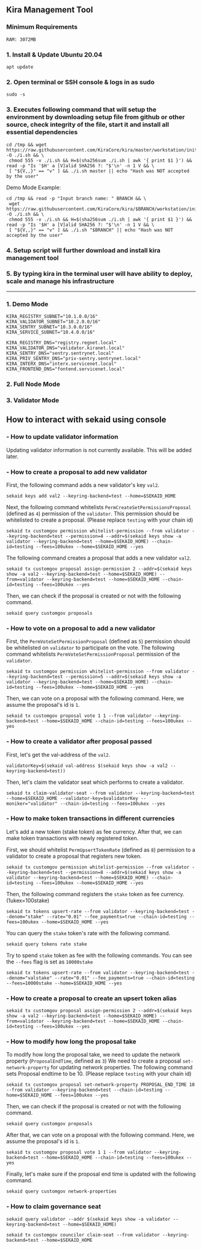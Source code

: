 ## Kira Management Tool

### Minimum Requirements

```
RAM: 3072MB
```

### 1. Install & Update Ubuntu 20.04

```
apt update
```

### 2. Open terminal or SSH console & logs in as sudo

```
sudo -s
```

### 3. Executes following command that will setup the environment by downloading setup file from github or other source, check integrity of the file, start it and install all essential dependencies

```
cd /tmp && wget https://raw.githubusercontent.com/KiraCore/kira/master/workstation/init.sh -O ./i.sh && \
 chmod 555 -v ./i.sh && H=$(sha256sum ./i.sh | awk '{ print $1 }') && read -p "Is '$H' a [V]alid SHA256 ?: "$'\n' -n 1 V && \
 [ "${V,,}" == "v" ] && ./i.sh master || echo "Hash was NOT accepted by the user"
```

Demo Mode Example:

```
cd /tmp && read -p "Input branch name: " BRANCH && \
 wget https://raw.githubusercontent.com/KiraCore/kira/$BRANCH/workstation/init.sh -O ./i.sh && \
 chmod 555 -v ./i.sh && H=$(sha256sum ./i.sh | awk '{ print $1 }') && read -p "Is '$H' a [V]alid SHA256 ?: "$'\n' -n 1 V && \
 [ "${V,,}" == "v" ] && ./i.sh "$BRANCH" || echo "Hash was NOT accepted by the user"
```

### 4. Setup script will further download and install kira management tool

### 5. By typing kira in the terminal user will have ability to deploy, scale and manage his infrastructure

---

### 1. Demo Mode

```
KIRA_REGISTRY_SUBNET="10.1.0.0/16"
KIRA_VALIDATOR_SUBNET="10.2.0.0/16"
KIRA_SENTRY_SUBNET="10.3.0.0/16"
KIRA_SERVICE_SUBNET="10.4.0.0/16"
```

```
KIRA_REGISTRY_DNS="registry.regnet.local"
KIRA_VALIDATOR_DNS="validator.kiranet.local"
KIRA_SENTRY_DNS="sentry.sentrynet.local"
KIRA_PRIV_SENTRY_DNS="priv-sentry.sentrynet.local"
KIRA_INTERX_DNS="interx.servicenet.local"
KIRA_FRONTEND_DNS="fontend.servicenet.local"
```

### 2. Full Node Mode

### 3. Validator Mode

## How to interact with sekaid using console

### - How to update validator information

Updating validator information is not currently available. This will be added later.

### - How to create a proposal to add new validator

First, the following command adds a new validator's key `val2`.

```
sekaid keys add val2 --keyring-backend=test --home=$SEKAID_HOME
```

Next, the following command whitelists `PermCreateSetPermissionsProposal` (defined as `4`) permission of the `validator`. This permission should be whitelisted to create a proposal. (Please replace `testing` with your chain id)

```
sekaid tx customgov permission whitelist-permission --from validator --keyring-backend=test --permission=4 --addr=$(sekaid keys show -a validator --keyring-backend=test --home=$SEKAID_HOME) --chain-id=testing --fees=100ukex --home=$SEKAID_HOME --yes
```

The following command creates a proposal that adds a new validator `val2`.

```
sekaid tx customgov proposal assign-permission 2 --addr=$(sekaid keys show -a val2 --keyring-backend=test --home=$SEKAID_HOME) --from=validator --keyring-backend=test --home=$SEKAID_HOME --chain-id=testing --fees=100ukex --yes
```

Then, we can check if the proposal is created or not with the following command.

```
sekaid query customgov proposals
```

### - How to vote on a proposal to add a new validator

First, the `PermVoteSetPermissionProposal` (defined as `5`) permission should be whitelisted on `validator` to participate on the vote. The following command whitelists `PermVoteSetPermissionProposal` permission of the `validator`.

```
sekaid tx customgov permission whitelist-permission --from validator --keyring-backend=test --permission=5 --addr=$(sekaid keys show -a validator --keyring-backend=test --home=$SEKAID_HOME) --chain-id=testing --fees=100ukex --home=$SEKAID_HOME --yes
```

Then, we can vote on a proposal with the following command. Here, we assume the proposal's id is `1`.

```
sekaid tx customgov proposal vote 1 1 --from validator --keyring-backend=test --home=$SEKAID_HOME --chain-id=testing --fees=100ukex --yes
```

### - How to create a validator after proposal passed

First, let's get the val-address of the `val2`.

```
validatorKey=$(sekaid val-address $(sekaid keys show -a val2 --keyring-backend=test))
```

Then, let's claim the validator seat which performs to create a validator.

```
sekaid tx claim-validator-seat --from validator --keyring-backend=test --home=$SEKAID_HOME --validator-key=$validatorKey --moniker="validator" --chain-id=testing --fees=100ukex --yes
```

### - How to make token transactions in different currencies

Let's add a new token (stake token) as fee currency. After that, we can make token transactions with newly registered token.

First, we should whitelist `PermUpsertTokenRate` (defined as `8`) permission to a validator to create a proposal that registers new token.

```
sekaid tx customgov permission whitelist-permission --from validator --keyring-backend=test --permission=8 --addr=$(sekaid keys show -a validator --keyring-backend=test --home=$SEKAID_HOME) --chain-id=testing --fees=100ukex --home=$SEKAID_HOME --yes
```

Then, the following command registers the `stake` token as fee currency. (1ukex=100stake)

```
sekaid tx tokens upsert-rate --from validator --keyring-backend=test --denom="stake" --rate="0.01" --fee_payments=true --chain-id=testing --fees=100ukex --home=$SEKAID_HOME --yes
```

You can query the `stake` token's rate with the following command.

```
sekaid query tokens rate stake
```

Try to spend `stake` token as fee with the following commands. You can see the `--fees` flag is set as `10000stake`

```
sekaid tx tokens upsert-rate --from validator --keyring-backend=test --denom="valstake" --rate="0.01" --fee_payments=true --chain-id=testing --fees=10000stake --home=$SEKAID_HOME --yes
```

### - How to create a proposal to create an upsert token alias

```
sekaid tx customgov proposal assign-permission 2 --addr=$(sekaid keys show -a val2 --keyring-backend=test --home=$SEKAID_HOME) --from=validator --keyring-backend=test --home=$SEKAID_HOME --chain-id=testing --fees=100ukex --yes
```

### - How to modify how long the proposal take

To modify how long the proposal take, we need to update the network property (`ProposalEndTime`, defined as `3`)
We need to create a proposal `set-network-property` for updating network properties. The following command sets Proposal endtime to be 10. (Please replace `testing` with your chain id)

```
sekaid tx customgov proposal set-network-property PROPOSAL_END_TIME 10 --from validator --keyring-backend=test --chain-id=testing --home=$SEKAID_HOME --fees=100ukex --yes
```

Then, we can check if the proposal is created or not with the following command.

```
sekaid query customgov proposals
```

After that, we can vote on a proposal with the following command. Here, we assume the proposal's id is `1`.

```
sekaid tx customgov proposal vote 1 1 --from validator --keyring-backend=test --home=$SEKAID_HOME --chain-id=testing --fees=100ukex --yes
```

Finally, let's make sure if the proposal end time is updated with the following command.

```
sekaid query customgov network-properties
```

### - How to claim governance seat

```
sekaid query validator --addr $(sekaid keys show -a validator --keyring-backend=test --home=$SEKAID_HOME)
```

```
sekaid tx customgov councilor claim-seat --from validator --keyring-backend=test --home=$SEKAID_HOME
```

